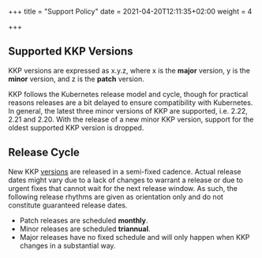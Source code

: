 
+++
title = "Support Policy"
date = 2021-04-20T12:11:35+02:00
weight = 4

+++

## Supported KKP Versions

KKP versions are expressed as x.y.z, where x is the **major** version, y is the
**minor** version, and z is the **patch** version.

KKP follows the Kubernetes release model and cycle, though for practical reasons
releases are a bit delayed to ensure compatibility with Kubernetes. In general,
the latest three minor versions of KKP are supported, i.e. 2.22, 2.21 and 2.20.
With the release of a new minor KKP version, support for the oldest supported
KKP version is dropped.

## Release Cycle

New KKP [versions](https://github.com/kubermatic/kubermatic/releases) are released in
a semi-fixed cadence. Actual release dates might vary due to a lack of changes to warrant a release
or due to urgent fixes that cannot wait for the next release window. As such,
the following release rhythms are given as orientation only and do not constitute guaranteed release dates.

* Patch releases are scheduled **monthly**.
* Minor releases are scheduled **triannual**.
* Major releases have no fixed schedule and will only happen when KKP changes in a substantial way.
